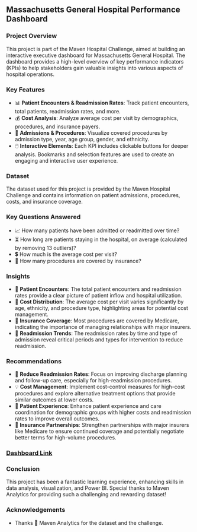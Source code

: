 ## Massachusetts General Hospital Performance Dashboard

### Project Overview
This project is part of the Maven Hospital Challenge, aimed at building an interactive executive dashboard for Massachusetts General Hospital. The dashboard provides a high-level overview of key performance indicators (KPIs) to help stakeholders gain valuable insights into various aspects of hospital operations.

### Key Features
- 📊 **Patient Encounters & Readmission Rates**: Track patient encounters, total patients, readmission rates, and more.
- 💰 **Cost Analysis**: Analyze average cost per visit by demographics, procedures, and insurance payers.
- 🏥 **Admissions & Procedures**: Visualize covered procedures by admission type, year, age group, gender, and ethnicity.
- 🖱️ **Interactive Elements**: Each KPI includes clickable buttons for deeper analysis. Bookmarks and selection features are used to create an engaging and interactive user experience.

### Dataset
The dataset used for this project is provided by the Maven Hospital Challenge and contains information on patient admissions, procedures, costs, and insurance coverage. 

### Key Questions Answered
- 📈 How many patients have been admitted or readmitted over time?
- ⏳ How long are patients staying in the hospital, on average (calculated by removing 13 outliers)?
- 💲 How much is the average cost per visit?
- 📝 How many procedures are covered by insurance?

### Insights
- 👥 **Patient Encounters**: The total patient encounters and readmission rates provide a clear picture of patient inflow and hospital utilization.
- 💸 **Cost Distribution**: The average cost per visit varies significantly by age, ethnicity, and procedure type, highlighting areas for potential cost management.
- 🏦 **Insurance Coverage**: Most procedures are covered by Medicare, indicating the importance of managing relationships with major insurers.
- 📅 **Readmission Trends**: The readmission rates by time and type of admission reveal critical periods and types for intervention to reduce readmission.

### Recommendations
- 🔄 **Reduce Readmission Rates**: Focus on improving discharge planning and follow-up care, especially for high-readmission procedures.
- 💡 **Cost Management**: Implement cost-control measures for high-cost procedures and explore alternative treatment options that provide similar outcomes at lower costs.
- 🌟 **Patient Experience**: Enhance patient experience and care coordination for demographic groups with higher costs and readmission rates to improve overall outcomes.
- 🤝 **Insurance Partnerships**: Strengthen partnerships with major insurers like Medicare to ensure continued coverage and potentially negotiate better terms for high-volume procedures.

### [Dashboard Link](https://app.powerbi.com/view?r=eyJrIjoiZGM0ZTUyYWYtMjM2ZC00YTFkLTk4ZmEtMjU4YTcwMzNlNDFmIiwidCI6ImM2ZTU0OWIzLTVmNDUtNDAzMi1hYWU5LWQ0MjQ0ZGM1YjJjNCJ9)

### Conclusion
This project has been a fantastic learning experience, enhancing skills in data analysis, visualization, and Power BI. Special thanks to Maven Analytics for providing such a challenging and rewarding dataset!

### Acknowledgements
- Thanks 🙏 Maven Analytics for the dataset and the challenge.


